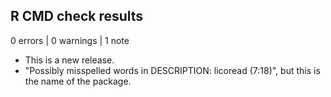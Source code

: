 ## R CMD check results

0 errors | 0 warnings | 1 note

* This is a new release.
* "Possibly misspelled words in DESCRIPTION:
    licoread (7:18)", but this is the name of the package.
